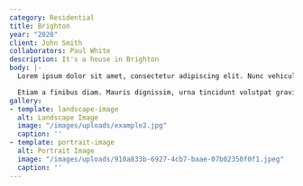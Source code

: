 ```yaml
---
category: Residential
title: Brighton
year: "2020"
client: John Smith
collaborators: Paul White
description: It's a house in Brighton
body: |-
  Lorem ipsum dolor sit amet, consectetur adipiscing elit. Nunc vehicula cursus gravida. Vivamus ut eros sodales, posuere lacus nec, interdum libero. Aenean eleifend tincidunt aliquam. Suspendisse arcu metus, convallis vel rutrum sed, maximus quis felis. Nulla vel tellus sit amet ligula feugiat elementum vel et lacus. Donec nec faucibus leo. **Class aptent taciti sociosqu ad litora torquent per conubia nostra, per inceptos himenaeos.** Nulla facilisi. In tortor ipsum, consectetur vel congue et, ornare at ante. Etiam elementum sed diam sit amet dignissim. Phasellus non bibendum turpis.

  Etiam a finibus diam. Mauris dignissim, urna tincidunt volutpat gravida, velit dui vulputate magna, quis aliquam ante odio et lacus. Suspendisse tincidunt elementum viverra. Praesent sit amet magna nunc. Phasellus id pellentesque justo. Sed vel efficitur augue. Sed ut pretium orci. Phasellus pharetra blandit ligula, vulputate pulvinar sem posuere nec. Integer egestas convallis velit in pretium. Vestibulum et risus maximus, tempor nunc sed, iaculis est. Vestibulum ut tellus at neque dapibus fermentum. Aenean porta pretium ante. Nam purus turpis, volutpat eget sodales tincidunt, euismod et ante. Proin id purus imperdiet, dignissim augue eu, vestibulum magna.
gallery:
- template: landscape-image
  alt: Landscape Image
  image: "/images/uploads/example2.jpg"
  caption: ''
- template: portrait-image
  alt: Portrait Image
  image: "/images/uploads/910a833b-6927-4cb7-baae-07b02350f0f1.jpeg"
  caption: ''
---
```

